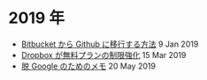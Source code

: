 # 2019 年

- [Bitbucket から Github に移行する方法](20190109.md) 9 Jan 2019
- [Dropbox が無料プランの制限強化](20190315.md) 15 Mar 2019
- [脱 Google のためのメモ](20190520.md) 20 May 2019
